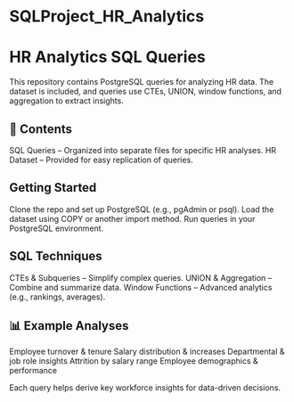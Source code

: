 # SQLProject_HR_Analytics
# HR Analytics SQL Queries

This repository contains PostgreSQL queries for analyzing HR data. The dataset is included, and queries use CTEs, UNION, window functions, and aggregation to extract insights.

## 📂 Contents
SQL Queries – Organized into separate files for specific HR analyses.
HR Dataset – Provided for easy replication of queries.

## Getting Started
Clone the repo and set up PostgreSQL (e.g., pgAdmin or psql).
Load the dataset using COPY or another import method.
Run queries in your PostgreSQL environment.

## SQL Techniques
CTEs & Subqueries – Simplify complex queries.
UNION & Aggregation – Combine and summarize data.
Window Functions – Advanced analytics (e.g., rankings, averages).

## 📊 Example Analyses
Employee turnover & tenure
Salary distribution & increases
Departmental & job role insights
Attrition by salary range
Employee demographics & performance


Each query helps derive key workforce insights for data-driven decisions. 
